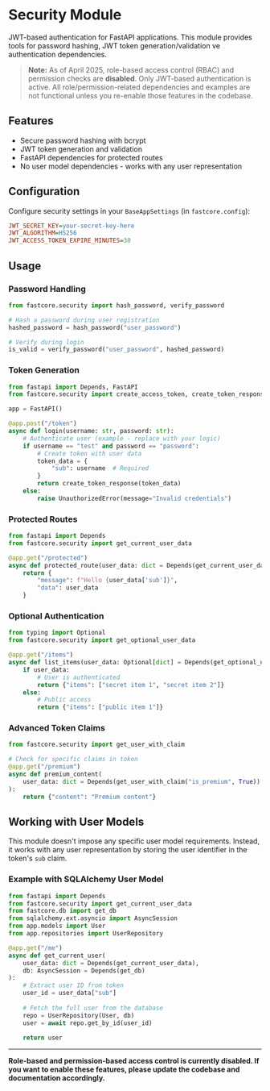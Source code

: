 # Security Module

JWT-based authentication for FastAPI applications. This module provides tools for password hashing, JWT token generation/validation ve authentication dependencies.

> **Note:** As of April 2025, role-based access control (RBAC) and permission checks are **disabled**. Only JWT-based authentication is active. All role/permission-related dependencies and examples are not functional unless you re-enable those features in the codebase.

## Features

- Secure password hashing with bcrypt
- JWT token generation and validation
- FastAPI dependencies for protected routes
- No user model dependencies - works with any user representation

## Configuration

Configure security settings in your `BaseAppSettings` (in `fastcore.config`):

```ini
JWT_SECRET_KEY=your-secret-key-here
JWT_ALGORITHM=HS256
JWT_ACCESS_TOKEN_EXPIRE_MINUTES=30
```

## Usage

### Password Handling

```python
from fastcore.security import hash_password, verify_password

# Hash a password during user registration
hashed_password = hash_password("user_password")

# Verify during login
is_valid = verify_password("user_password", hashed_password)
```

### Token Generation

```python
from fastapi import Depends, FastAPI
from fastcore.security import create_access_token, create_token_response

app = FastAPI()

@app.post("/token")
async def login(username: str, password: str):
    # Authenticate user (example - replace with your logic)
    if username == "test" and password == "password":
        # Create token with user data
        token_data = {
            "sub": username  # Required
        }
        return create_token_response(token_data)
    else:
        raise UnauthorizedError(message="Invalid credentials")
```

### Protected Routes

```python
from fastapi import Depends
from fastcore.security import get_current_user_data

@app.get("/protected")
async def protected_route(user_data: dict = Depends(get_current_user_data)):
    return {
        "message": f"Hello {user_data['sub']}",
        "data": user_data
    }
```

### Optional Authentication

```python
from typing import Optional
from fastcore.security import get_optional_user_data

@app.get("/items")
async def list_items(user_data: Optional[dict] = Depends(get_optional_user_data)):
    if user_data:
        # User is authenticated
        return {"items": ["secret item 1", "secret item 2"]}
    else:
        # Public access
        return {"items": ["public item 1"]}
```

### Advanced Token Claims

```python
from fastcore.security import get_user_with_claim

# Check for specific claims in token
@app.get("/premium")
async def premium_content(
    user_data: dict = Depends(get_user_with_claim("is_premium", True))
):
    return {"content": "Premium content"}
```

## Working with User Models

This module doesn't impose any specific user model requirements. Instead, it works with any user representation by storing the user identifier in the token's `sub` claim.

### Example with SQLAlchemy User Model

```python
from fastapi import Depends
from fastcore.security import get_current_user_data
from fastcore.db import get_db
from sqlalchemy.ext.asyncio import AsyncSession
from app.models import User
from app.repositories import UserRepository

@app.get("/me")
async def get_current_user(
    user_data: dict = Depends(get_current_user_data),
    db: AsyncSession = Depends(get_db)
):
    # Extract user ID from token
    user_id = user_data["sub"]
    
    # Fetch the full user from the database
    repo = UserRepository(User, db)
    user = await repo.get_by_id(user_id)
    
    return user
```

---

**Role-based and permission-based access control is currently disabled. If you want to enable these features, please update the codebase and documentation accordingly.**